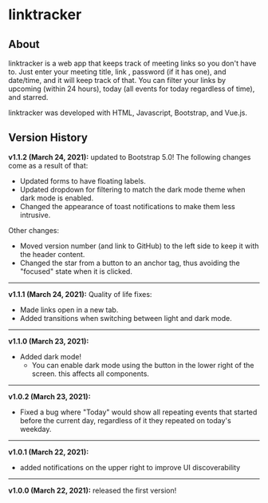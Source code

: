 # linktracker

## About

linktracker is a web app that keeps track of meeting links so you don't have to. Just enter your meeting title, link
, password (if it has one), and date/time, and it will keep track of that. You can filter your links by upcoming
 (within 24 hours), today (all events for today regardless of time), and starred.
 
linktracker was developed with HTML, Javascript, Bootstrap, and Vue.js.

## Version History
**v1.1.2 (March 24, 2021):** 
updated to Bootstrap 5.0! The following changes come as a result of that:
- Updated forms to have floating labels. 
- Updated dropdown for filtering to match the dark mode theme when dark mode is enabled. 
- Changed the appearance of toast notifications to make them less intrusive.

Other changes:
- Moved version number (and link to GitHub) to the left side to keep it with the header content.
- Changed the star from a button to an anchor tag, thus avoiding the "focused" state when it is clicked.
---  
**v1.1.1 (March 24, 2021):** 
Quality of life fixes:
- Made links open in a new tab. 
- Added transitions when switching between light and dark mode.
---  
**v1.1.0 (March 23, 2021):** 
- Added dark mode!
  - You can enable dark mode using the button in the lower right of the screen. 
this affects all components. 
---  
**v1.0.2 (March 23, 2021):** 
- Fixed a bug where "Today" would show all repeating events that started before the current day, regardless of it they
 repeated on today's weekday. 
--- 
**v1.0.1 (March 22, 2021):** 
- added notifications on the upper right to improve UI discoverability
---  
**v1.0.0 (March 22, 2021):** released the first version!
